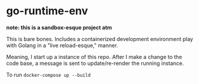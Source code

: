 
# go-runtime-env
__note: this is a sandbox-esque project atm__

This is bare bones. Includes a containerized development environment play with Golang in a "live reload-esque," manner.

Meaning, I start up a instance of this repo. After I make a change to the code base, a message is sent to update/re-render the running instance.

To run `docker-compose up --build`

